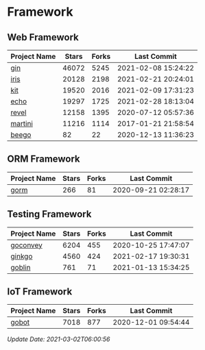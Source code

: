 # Framework

## Web Framework
| Project Name | Stars | Forks | Last Commit |
| ------------ | ----- | ----- | ----------- |
| [gin](https://github.com/gin-gonic/gin) | 46072 | 5245 | 2021-02-08 15:24:22 |
| [iris](https://github.com/kataras/iris) | 20128 | 2198 | 2021-02-21 20:24:01 |
| [kit](https://github.com/go-kit/kit) | 19520 | 2016 | 2021-02-09 17:31:23 |
| [echo](https://github.com/labstack/echo) | 19297 | 1725 | 2021-02-28 18:13:04 |
| [revel](https://github.com/revel/revel) | 12158 | 1395 | 2020-07-12 05:57:36 |
| [martini](https://github.com/go-martini/martini) | 11216 | 1114 | 2017-01-21 21:58:54 |
| [beego](https://github.com/astaxie/beego) | 82 | 22 | 2020-12-13 11:36:23 |

## ORM Framework
| Project Name | Stars | Forks | Last Commit |
| ------------ | ----- | ----- | ----------- |
| [gorm](https://github.com/jinzhu/gorm) | 266 | 81 | 2020-09-21 02:28:17 |

## Testing Framework
| Project Name | Stars | Forks | Last Commit |
| ------------ | ----- | ----- | ----------- |
| [goconvey](https://github.com/smartystreets/goconvey) | 6204 | 455 | 2020-10-25 17:47:07 |
| [ginkgo](https://github.com/onsi/ginkgo) | 4560 | 424 | 2021-02-17 19:30:31 |
| [goblin](https://github.com/franela/goblin) | 761 | 71 | 2021-01-13 15:34:25 |

## IoT Framework
| Project Name | Stars | Forks | Last Commit |
| ------------ | ----- | ----- | ----------- |
| [gobot](https://github.com/hybridgroup/gobot) | 7018 | 877 | 2020-12-01 09:54:44 |

*Update Date: 2021-03-02T06:00:56*